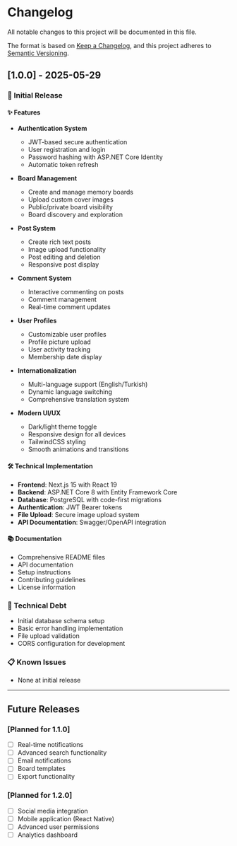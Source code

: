 # Changelog

All notable changes to this project will be documented in this file.

The format is based on [Keep a Changelog](https://keepachangelog.com/en/1.0.0/),
and this project adheres to [Semantic Versioning](https://semver.org/spec/v2.0.0.html).

## [1.0.0] - 2025-05-29

### 🎉 Initial Release

#### ✨ Features
- **Authentication System**
  - JWT-based secure authentication
  - User registration and login
  - Password hashing with ASP.NET Core Identity
  - Automatic token refresh

- **Board Management**
  - Create and manage memory boards
  - Upload custom cover images
  - Public/private board visibility
  - Board discovery and exploration

- **Post System**
  - Create rich text posts
  - Image upload functionality
  - Post editing and deletion
  - Responsive post display

- **Comment System**
  - Interactive commenting on posts
  - Comment management
  - Real-time comment updates

- **User Profiles**
  - Customizable user profiles
  - Profile picture upload
  - User activity tracking
  - Membership date display

- **Internationalization**
  - Multi-language support (English/Turkish)
  - Dynamic language switching
  - Comprehensive translation system

- **Modern UI/UX**
  - Dark/light theme toggle
  - Responsive design for all devices
  - TailwindCSS styling
  - Smooth animations and transitions

#### 🛠️ Technical Implementation
- **Frontend**: Next.js 15 with React 19
- **Backend**: ASP.NET Core 8 with Entity Framework Core
- **Database**: PostgreSQL with code-first migrations
- **Authentication**: JWT Bearer tokens
- **File Upload**: Secure image upload system
- **API Documentation**: Swagger/OpenAPI integration

#### 📚 Documentation
- Comprehensive README files
- API documentation
- Setup instructions
- Contributing guidelines
- License information

### 🔧 Technical Debt
- Initial database schema setup
- Basic error handling implementation
- File upload validation
- CORS configuration for development

### 📋 Known Issues
- None at initial release

---

## Future Releases

### [Planned for 1.1.0]
- [ ] Real-time notifications
- [ ] Advanced search functionality
- [ ] Email notifications
- [ ] Board templates
- [ ] Export functionality

### [Planned for 1.2.0]
- [ ] Social media integration
- [ ] Mobile application (React Native)
- [ ] Advanced user permissions
- [ ] Analytics dashboard
